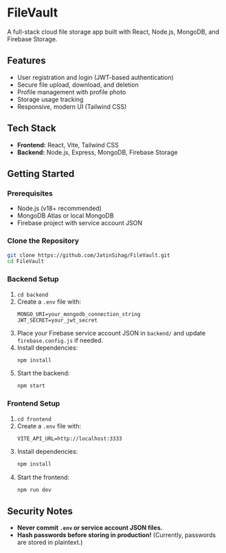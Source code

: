 # FileVault

A full-stack cloud file storage app built with React, Node.js, MongoDB, and Firebase Storage.

## Features
- User registration and login (JWT-based authentication)
- Secure file upload, download, and deletion
- Profile management with profile photo
- Storage usage tracking
- Responsive, modern UI (Tailwind CSS)

## Tech Stack
- **Frontend:** React, Vite, Tailwind CSS
- **Backend:** Node.js, Express, MongoDB, Firebase Storage

## Getting Started

### Prerequisites
- Node.js (v18+ recommended)
- MongoDB Atlas or local MongoDB
- Firebase project with service account JSON

### Clone the Repository
```sh
git clone https://github.com/JatinSihag/FileVault.git
cd FileVault
```

### Backend Setup
1. `cd backend`
2. Create a `.env` file with:
   ```env
   MONGO_URI=your_mongodb_connection_string
   JWT_SECRET=your_jwt_secret
   ```
3. Place your Firebase service account JSON in `backend/` and update `firebase.config.js` if needed.
4. Install dependencies:
   ```sh
   npm install
   ```
5. Start the backend:
   ```sh
   npm start
   ```

### Frontend Setup
1. `cd frontend`
2. Create a `.env` file with:
   ```env
   VITE_API_URL=http://localhost:3333
   ```
3. Install dependencies:
   ```sh
   npm install
   ```
4. Start the frontend:
   ```sh
   npm run dev
   ```


## Security Notes
- **Never commit `.env` or service account JSON files.**
- **Hash passwords before storing in production!** (Currently, passwords are stored in plaintext.)


